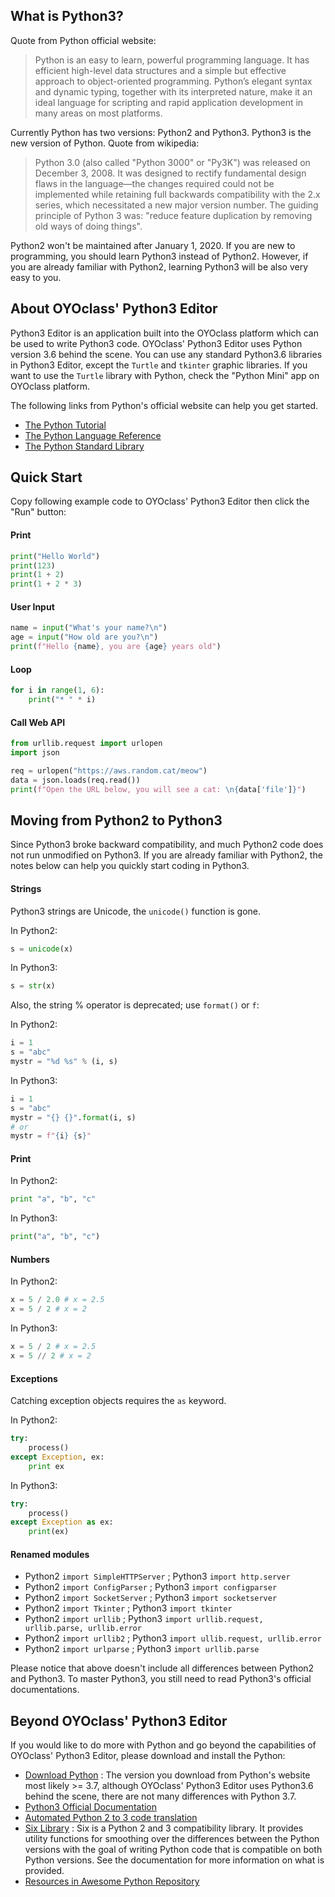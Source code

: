 ## What is Python3?

Quote from Python official website:

> Python is an easy to learn, powerful programming language. It has efficient high-level data structures and a simple but effective approach to object-oriented programming. Python’s elegant syntax and dynamic typing, together with its interpreted nature, make it an ideal language for scripting and rapid application development in many areas on most platforms.

Currently Python has two versions: Python2 and Python3. Python3 is the new version of Python. Quote from wikipedia:

> Python 3.0 (also called "Python 3000" or "Py3K") was released on December 3, 2008. It was designed to rectify fundamental design flaws in the language—the changes required could not be implemented while retaining full backwards compatibility with the 2.x series, which necessitated a new major version number. The guiding principle of Python 3 was: "reduce feature duplication by removing old ways of doing things".

Python2 won't be maintained after January 1, 2020. If you are new to programming, you should learn Python3 instead of Python2. However, if you are already familiar with Python2, learning Python3 will be also very easy to you.


## About OYOclass' Python3 Editor

Python3 Editor is an application built into the OYOclass platform which can be used to write Python3 code. OYOclass' Python3 Editor uses Python version 3.6 behind the scene. You can use any standard Python3.6 libraries in Python3 Editor, except the `Turtle` and `tkinter` graphic libraries. If you want to use the `Turtle` library with Python, check the "Python Mini" app on OYOclass platform.

The following links from Python's official website can help you get started.

* [The Python Tutorial](https://docs.python.org/3.6/tutorial/index.html)
* [The Python Language Reference](https://docs.python.org/3.6/reference/index.html)
* [The Python Standard Library](https://docs.python.org/3.6/library/index.html)


## Quick Start

Copy following example code to OYOclass' Python3 Editor then click the "Run" button:

#### Print

```python
print("Hello World")
print(123)
print(1 + 2)
print(1 + 2 * 3)
```

#### User Input

```python
name = input("What's your name?\n")
age = input("How old are you?\n")
print(f"Hello {name}, you are {age} years old")
```

#### Loop

```python
for i in range(1, 6):
    print("* " * i)
```

#### Call Web API

```python
from urllib.request import urlopen
import json

req = urlopen("https://aws.random.cat/meow")
data = json.loads(req.read())
print(f"Open the URL below, you will see a cat: \n{data['file']}")
```

## Moving from Python2 to Python3

Since Python3 broke backward compatibility, and much Python2 code does not run unmodified on Python3. If you are already familiar with Python2, the notes below can help you quickly start coding in Python3.

#### Strings

Python3 strings are Unicode, the `unicode()` function is gone.

In Python2:
```python
s = unicode(x)
```

In Python3:
```python
s = str(x)
```

Also, the string % operator is deprecated; use `format()` or `f`:

In Python2:
```python
i = 1
s = "abc"
mystr = "%d %s" % (i, s)
```

In Python3:
```python
i = 1
s = "abc"
mystr = "{} {}".format(i, s)
# or
mystr = f"{i} {s}"
```

#### Print

In Python2:
```python
print "a", "b", "c"
```

In Python3:
```python
print("a", "b", "c")
```

#### Numbers

In Python2:
```python
x = 5 / 2.0 # x = 2.5
x = 5 / 2 # x = 2
```

In Python3:
```python
x = 5 / 2 # x = 2.5
x = 5 // 2 # x = 2
```

#### Exceptions

Catching exception objects requires the `as` keyword.

In Python2:
```python
try:
    process()
except Exception, ex:
    print ex
```

In Python3:
```python
try:
    process()
except Exception as ex:
    print(ex)
```

#### Renamed modules

* Python2 `import SimpleHTTPServer` ; Python3 `import http.server`
* Python2 `import ConfigParser` ; Python3 `import configparser`
* Python2 `import SocketServer` ; Python3 `import socketserver`
* Python2 `import Tkinter` ; Python3 `import tkinter`
* Python2 `import urllib` ; Python3 `import urllib.request, urllib.parse, urllib.error`
* Python2 `import urllib2` ; Python3 `import ullib.request, urllib.error`
* Python2 `import urlparse` ; Python3 `import urllib.parse`

Please notice that above doesn't include all differences between Python2 and Python3. To master Python3, you still need to read Python3's official documentations.


## Beyond OYOclass' Python3 Editor

If you would like to do more with Python and go beyond the capabilities of OYOclass' Python3 Editor, please download and install the Python:

* [Download Python](https://www.python.org/downloads/) : The version you download from Python's website most likely >= 3.7, although OYOclass' Python3 Editor uses Python3.6 behind the scene, there are not many differences with Python 3.7.
* [Python3 Official Documentation](https://docs.python.org/3/)
* [Automated Python 2 to 3 code translation](https://docs.python.org/3/library/2to3.html)
* [Six Library](https://pypi.org/project/six/) : Six is a Python 2 and 3 compatibility library. It provides utility functions for smoothing over the differences between the Python versions with the goal of writing Python code that is compatible on both Python versions. See the documentation for more information on what is provided.
* [Resources in Awesome Python Repository](https://github.com/vinta/awesome-python)
